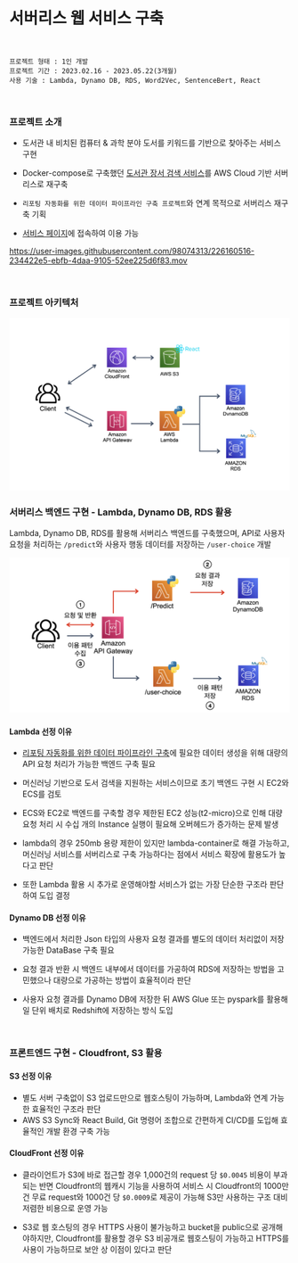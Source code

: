 # 서버리스 웹 서비스 구축

<br/>

```
프로젝트 형태 : 1인 개발
프로젝트 기간 : 2023.02.16 - 2023.05.22(3개월)
사용 기술 : Lambda, Dynamo DB, RDS, Word2Vec, SentenceBert, React
```

<br/>

### 프로젝트 소개

- 도서관 내 비치된 컴퓨터 & 과학 분야 도서를 키워드를 기반으로 찾아주는 서비스 구현

- Docker-compose로 구축했던 [도서관 장서 검색 서비스](https://github.com/yangoos57/awsServerless/tree/main/service-legacy)를 AWS Cloud 기반 서버리스로 재구축

- `리포팅 자동화를 위한 데이터 파이프라인 구축 프로젝트`와 연계 목적으로 서버리스 재구축 기획

- [서비스 페이지](https://yangoos.me)에 접속하여 이용 가능

https://user-images.githubusercontent.com/98074313/226160516-234422e5-ebfb-4daa-9105-52ee225d6f83.mov

<br/>

### 프로젝트 아키텍처

<img width=600px src='readme-img/img1.png'>

<br/>

### 서버리스 백엔드 구현 - Lambda, Dynamo DB, RDS 활용

Lambda, Dynamo DB, RDS를 활용해 서버리스 백엔드를 구축했으며, API로 사용자 요청을 처리하는 `/predict`와 사용자 행동 데이터를 저장하는 `/user-choice` 개발

<img width=600px src='readme-img/img2.png'>

#### Lambda 선정 이유

- [리포팅 자동화를 위한 데이터 파이프라인 구축](https://github.com/yangoos57/awsDatapipeline)에 필요한 데이터 생성을 위해 대량의 API 요청 처리가 가능한 백엔드 구축 필요

- 머신러닝 기반으로 도서 검색을 지원하는 서비스이므로 초기 백엔드 구현 시 EC2와 ECS를 검토

- ECS와 EC2로 백엔드를 구축할 경우 제한된 EC2 성능(t2-micro)으로 인해 대량 요청 처리 시 수십 개의 Instance 실행이 필요해 오버헤드가 증가하는 문제 발생

- lambda의 경우 250mb 용량 제한이 있지만 lambda-container로 해결 가능하고, 머신러닝 서비스를 서버리스로 구축 가능하다는 점에서 서비스 확장에 활용도가 높다고 판단

- 또한 Lambda 활용 시 추가로 운영해야할 서비스가 없는 가장 단순한 구조라 판단하여 도입 결정

#### Dynamo DB 선정 이유

- 백엔드에서 처리한 Json 타입의 사용자 요청 결과를 별도의 데이터 처리없이 저장 가능한 DataBase 구축 필요

- 요청 결과 반환 시 백엔드 내부에서 데이터를 가공하여 RDS에 저장하는 방법을 고민했으나 대량으로 가공하는 방법이 효율적이라 판단

- 사용자 요청 결과를 Dynamo DB에 저장한 뒤 AWS Glue 또는 pyspark를 활용해 일 단위 배치로 Redshift에 저장하는 방식 도입

<br/>

### 프론트엔드 구현 - Cloudfront, S3 활용

#### S3 선정 이유

- 별도 서버 구축없이 S3 업로드만으로 웹호스팅이 가능하며, Lambda와 연계 가능한 효율적인 구조라 판단
- AWS S3 Sync와 React Build, Git 명령어 조합으로 간편하게 CI/CD를 도입해 효율적인 개발 환경 구축 가능

#### CloudFront 선정 이유

- 클라이언트가 S3에 바로 접근할 경우 1,000건의 request 당 `$0.0045` 비용이 부과되는 반면 Cloudfront의 웹캐시 기능을 사용하여 서비스 시 Cloudfront의 1000만건 무료 request와 1000건 당 `$0.0009`로 제공이 가능해 S3만 사용하는 구조 대비 저렴한 비용으로 운영 가능

- S3로 웹 호스팅의 경우 HTTPS 사용이 불가능하고 bucket을 public으로 공개해야하지만, Cloudfront를 활용할 경우 S3 비공개로 웹호스팅이 가능하고 HTTPS를 사용이 가능하므로 보안 상 이점이 있다고 판단
